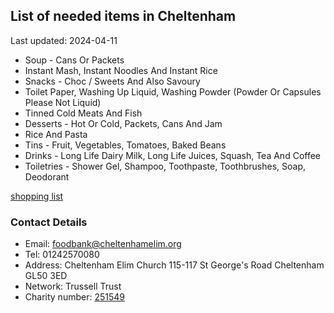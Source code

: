 <!-- summary_marker starts -->
## List of needed items in Cheltenham

Last updated: 2024-04-11

- Soup - Cans Or Packets
- Instant Mash, Instant Noodles And Instant Rice
- Snacks - Choc / Sweets And Also Savoury
- Toilet Paper, Washing Up Liquid, Washing Powder (Powder Or Capsules Please Not Liquid)
- Tinned Cold Meats And Fish
- Desserts - Hot Or Cold, Packets, Cans And Jam
- Rice And Pasta
- Tins - Fruit, Vegetables, Tomatoes, Baked Beans
- Drinks - Long Life Dairy Milk, Long Life Juices, Squash, Tea And Coffee
- Toiletries - Shower Gel, Shampoo, Toothpaste, Toothbrushes, Soap, Deodorant
<!-- summary_marker ends -->

[shopping list](https://cheltenham.foodbank.org.uk/give-help/donate-food/)

### Contact Details

<!-- contact_marker starts -->
- Email: foodbank@cheltenhamelim.org
- Tel: 01242570080
- Address: Cheltenham Elim Church 115-117 St George's Road Cheltenham GL50 3ED
- Network: Trussell Trust
- Charity number: [251549](https://register-of-charities.charitycommission.gov.uk/charity-details/?regid=251549&subid=0)
<!-- contact_marker ends -->
